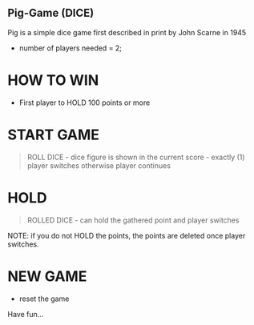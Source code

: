 ## Pig-Game (DICE)
Pig is a simple dice game first described in print by John Scarne in 1945
  - number of players needed = 2;
  
# HOW TO WIN
- First player to HOLD 100 points or more
  
# START GAME
  > ROLL DICE
    - dice figure is shown in the current score
    - exactly (1) player switches otherwise player continues
    
# HOLD
  > ROLLED DICE
    - can hold the gathered point and player switches
    
 NOTE: if you do not HOLD the points, the points are deleted once player switches.
 
 # NEW GAME
- reset the game

Have fun...
    
    

